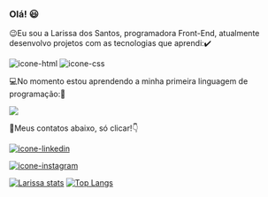 ### Olá! :smiley:

:wink:Eu sou a Larissa dos Santos, programadora Front-End, atualmente desenvolvo projetos com as tecnologias que aprendi::heavy_check_mark:

<img src="https://img.shields.io/badge/HTML5-E34F26?style=for-the-badge&logo=html5&logoColor=white" alt="icone-html"/>
<img src="https://img.shields.io/badge/CSS3-1572B6?style=for-the-badge&logo=css3&logoColor=white" alt="icone-css"/>

:computer:No momento estou aprendendo a minha primeira linguagem de programação::green_book:

<img src="https://img.shields.io/badge/JavaScript-323330?style=for-the-badge&logo=javascript&logoColor=F7DF1E" altt="icone-js"/>



:speech_balloon:Meus contatos abaixo, só clicar!:point_down:

<a href="https://www.linkedin.com/in/larissa-santos-a5b204234/"><img src="https://img.shields.io/badge/LinkedIn-0077B5?style=for-the-badge&logo=linkedin&logoColor=white" alt="icone-linkedin"/></a> 

<a href="https://www.instagram.com/larysantus_/"><img src="https://img.shields.io/badge/Instagram-E4405F?style=for-the-badge&logo=instagram&logoColor=white" alt="icone-instagram"/></a>

[![Larissa stats](https://github-readme-stats.vercel.app/api?username=larissasn)](https://github.com/anuraghazra/github-readme-stats)
[![Top Langs](https://github-readme-stats.vercel.app/api/top-langs/?username=larissasn)](https://github.com/anuraghazra/github-readme-stats)


